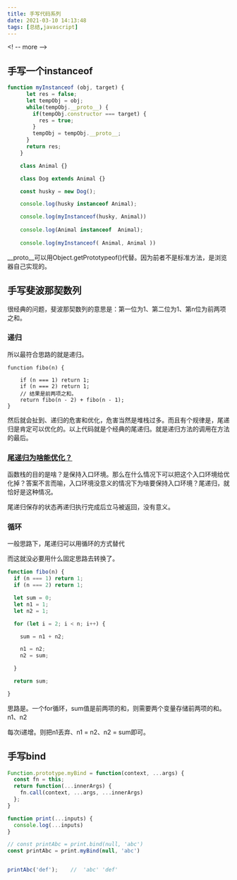 ```yaml
---
title: 手写代码系列
date: 2021-03-10 14:13:48
tags: [总结,javascript]
---
```




<! -- more -->

## 手写一个instanceof

```javascript
function myInstanceof (obj, target) {
      let res = false;
      let tempObj = obj;
      while(tempObj.__proto__) {
        if(tempObj.constructor === target) {
          res = true;
        }
        tempObj = tempObj.__proto__;
      }
      return res;
    }

    class Animal {}

    class Dog extends Animal {}

    const husky = new Dog();

    console.log(husky instanceof Animal);

    console.log(myInstanceof(husky, Animal))
	
	console.log(Animal instanceof  Animal);
	
	console.log(myInstanceof( Animal, Animal ))
```

\__proto\__可以用Object.getPrototypeof()代替。因为前者不是标准方法，是浏览器自己实现的。

## 手写斐波那契数列

很经典的问题，斐波那契数列的意思是：第一位为1、第二位为1、第n位为前两项之和。

### 递归

所以最符合思路的就是递归。

	function fibo(n) {
	  
	  	if (n === 1) return 1;
	  	if (n === 2) return 1;
		// 结果是前两项之和。
	  	return fibo(n - 2) + fibo(n - 1);
	}

然后就会扯到、递归的危害和优化，危害当然是堆栈过多。而且有个规律是，尾递归是肯定可以优化的。以上代码就是个经典的尾递归。就是递归方法的调用在方法的最后。

### [尾递归为啥能优化？](https://zhuanlan.zhihu.com/p/36587160)

函数栈的目的是啥？是保持入口环境。那么在什么情况下可以把这个入口环境给优化掉？答案不言而喻，入口环境没意义的情况下为啥要保持入口环境？尾递归，就恰好是这种情况。

尾递归保存的状态再递归执行完成后立马被返回，没有意义。

### 循环

一般思路下，尾递归可以用循环的方式替代

而这就没必要用什么固定思路去转换了。

```javascript
function fibo(n) {
  if (n === 1) return 1;
  if (n === 2) return 1;

  let sum = 0;
  let n1 = 1;
  let n2 = 1;

  for (let i = 2; i < n; i++) {

	sum = n1 + n2;

	n1 = n2;
	n2 = sum;

  }

  return sum;

}
```

思路是。一个for循环，sum值是前两项的和，则需要两个变量存储前两项的和。n1、n2

每次i递增。则把n1丢弃、n1 = n2、n2 = sum即可。

## 手写bind

```javascript
Function.prototype.myBind = function(context, ...args) {
  const fn = this;
  return function(...innerArgs) {
    fn.call(context, ...args, ...innerArgs)
  };
}

function print(...inputs) {
  console.log(...inputs)
}

// const printAbc = print.bind(null, 'abc')
const printAbc = print.myBind(null, 'abc')


printAbc('def');	//  'abc' 'def'
```